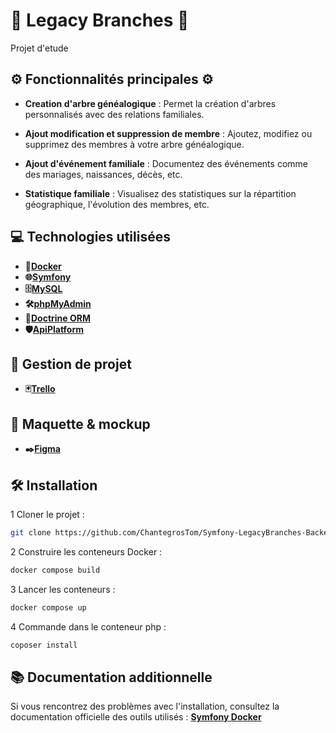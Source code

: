 # 🌳 Legacy Branches 🌳



Projet d'etude

## ⚙️ Fonctionnalités principales ⚙️

- **Creation d'arbre généalogique** : Permet la création d'arbres personnalisés avec des relations familiales.

- **Ajout modification et suppression de membre** : Ajoutez, modifiez ou supprimez des membres à votre arbre généalogique.

- **Ajout d'événement familiale** : Documentez des événements comme des mariages, naissances, décès, etc.

- **Statistique familiale** : Visualisez des statistiques sur la répartition géographique, l'évolution des membres, etc.


## 💻 Technologies utilisées

- **🐳[Docker](https://www.docker.com/)**
- **🌐[Symfony](https://symfony.com/)**
- **🗄️[MySQL](https://www.mysql.com/fr/)**
- **🛠️[phpMyAdmin](https://www.phpmyadmin.net/)**
- **🔗[Doctrine ORM](https://www.doctrine-project.org/projects/doctrine-orm/en/latest/index.html)**
- **🛡️[ApiPlatform](https://api-platform.com/)** 

## 📇 Gestion de projet

- **🃏[Trello](https://trello.com/b/gEP4TZSo/bachelor-arbre)**

## 📜 Maquette & mockup

- **✒️[Figma](https://www.figma.com/design/s94yCMd4ss3NUn8ZFSlcPc/LegacyBrancge?node-id=0-1&t=ooYY85UqmrHBh3TY-1)**

## 🛠️ Installation

1 Cloner le projet :
```bash
git clone https://github.com/ChantegrosTom/Symfony-LegacyBranches-Backend.git
```
2 Construire les conteneurs Docker :
```bash
docker compose build
```
3 Lancer les conteneurs :
```bash
docker compose up 
```
4 Commande dans le conteneur php :
```bash
coposer install
```

## 📚 Documentation additionnelle
Si vous rencontrez des problèmes avec l'installation, consultez la documentation officielle des outils utilisés : **[Symfony Docker](docs/docker.md)**


